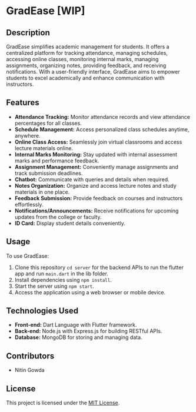# GradEase [WIP]

## Description

GradEase simplifies academic management for students. It offers a centralized platform for tracking attendance, managing schedules, accessing online classes, monitoring internal marks, managing assignments, organizing notes, providing feedback, and receiving notifications. With a user-friendly interface, GradEase aims to empower students to excel academically and enhance communication with instructors.

## Features

- **Attendance Tracking:** Monitor attendance records and view attendance percentages for all classes.
- **Schedule Management:** Access personalized class schedules anytime, anywhere.
- **Online Class Access:** Seamlessly join virtual classrooms and access lecture materials online.
- **Internal Marks Monitoring:** Stay updated with internal assessment marks and performance feedback.
- **Assignment Management:** Conveniently manage assignments and track submission deadlines.
- **Chatbot:** Communicate with queries and details when required.
- **Notes Organization:** Organize and access lecture notes and study materials in one place.
- **Feedback Submission:** Provide feedback on courses and instructors effortlessly.
- **Notifications/Announcements:** Receive notifications for upcoming updates from the college or faculty.
- **ID Card:** Display student details conveniently.

## Usage

To use GradEase:

1. Clone this repository `cd server` for the backend APIs to run the flutter app and run  `main.dart` in the lib folder.
2. Install dependencies using `npm install`.
3. Start the server using `npm start`.
4. Access the application using a web browser or mobile device.

## Technologies Used

- **Front-end:** Dart Language with Flutter framework.
- **Back-end:** Node.js with Express.js for building RESTful APIs.
- **Database:** MongoDB for storing and managing data.

## Contributors

- Nitin Gowda

## License

This project is licensed under the [MIT License](https://opensource.org/licenses/MIT).
